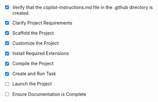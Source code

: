 <!-- Use this file to provide workspace-specific custom instructions to Copilot. For more details, visit https://code.visualstudio.com/docs/copilot/copilot-customization#_use-a-githubcopilotinstructionsmd-file -->
- [x] Verify that the copilot-instructions.md file in the .github directory is created.

- [x] Clarify Project Requirements
	<!-- AL Project for Business Central 27 performance features demonstration - completed -->

- [x] Scaffold the Project
	<!-- AL project structure created with app.json, 6 feature folders, and demo files -->

- [x] Customize the Project
	<!-- Created 6 demo modules for BC 27 performance features with comprehensive examples -->

- [x] Install Required Extensions
	<!-- No additional extensions required for AL development -->

- [x] Compile the Project
	<!--
	Symbols downloaded successfully and project compiles without errors.
	-->

- [x] Create and Run Task
	<!--
	AL projects use the built-in AL extension for compilation and deployment. No custom tasks needed.
	 -->

- [ ] Launch the Project
	<!--
	Verify that all previous steps have been completed.
	Prompt user for debug mode, launch only if confirmed.
	 -->

- [ ] Ensure Documentation is Complete
	<!--
	Verify that all previous steps have been completed.
	Verify that README.md and the copilot-instructions.md file in the .github directory exists and contains current project information.
	Clean up the copilot-instructions.md file in the .github directory by removing all HTML comments.
	 -->